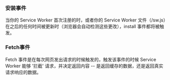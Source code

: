 ### 安装事件

当你的 Service Worker 首次注册的时，或者你的 Service Worker 文件（/sw.js）在之后的任何时间被更新时（浏览器会自动检测这些更改），install 事件都将被触发。


### Fetch事件
Fetch 事件是在每次网页发出请求的时候触发的，触发该事件的时候 Service Worker 能够 '拦截' 请求，并决定返回内容 -- 是返回缓存的数据，还是返回真实请求响应的数据。

